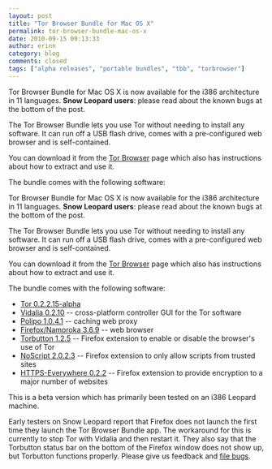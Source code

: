 ```yaml
---
layout: post
title: "Tor Browser Bundle for Mac OS X"
permalink: tor-browser-bundle-mac-os-x
date: 2010-09-15 09:13:33
author: erinn
category: blog
comments: closed
tags: ["alpha releases", "portable bundles", "tbb", "torbrowser"]
---
```


Tor Browser Bundle for Mac OS X is now available for the i386 architecture in 11 languages. **Snow Leopard users**: please read about the known bugs at the bottom of the post.

The Tor Browser Bundle lets you use Tor without needing to install any software. It can run off a USB flash drive, comes with a pre-configured web browser and is self-contained.

You can download it from the [Tor Browser](https://www.torproject.org/torbrowser/) page which also has instructions about how to extract and use it.

The bundle comes with the following software:

<!-- more -->

Tor Browser Bundle for Mac OS X is now available for the i386 architecture in 11 languages. **Snow Leopard users**: please read about the known bugs at the bottom of the post.

The Tor Browser Bundle lets you use Tor without needing to install any software. It can run off a USB flash drive, comes with a pre-configured web browser and is self-contained.

You can download it from the [Tor Browser](https://www.torproject.org/torbrowser/) page which also has instructions about how to extract and use it.

The bundle comes with the following software:

-   [Tor 0.2.2.15-alpha](https://www.torproject.org/)
-   [Vidalia 0.2.10](https://www.torproject.org/vidalia/) -- cross-platform controller GUI for the Tor software
-   [Polipo 1.0.4.1](https://www.pps.jussieu.fr/~jch/software/polipo/) -- caching web proxy
-   [Firefox/Namoroka 3.6.9](http://www.mozilla.com/firefox/) -- web browser
-   [Torbutton 1.2.5](https://www.torproject.org/torbutton/) -- Firefox extension to enable or disable the browser's use of Tor
-   [NoScript 2.0.2.3](http://noscript.net/) -- Firefox extension to only allow scripts from trusted sites
-   [HTTPS-Everywhere 0.2.2](https://www.eff.org/https-everywhere) -- Firefox extension to provide encryption to a major number of websites

This is a beta version which has primarily been tested on an i386 Leopard machine.

Early testers on Snow Leopard report that Firefox does not launch the first time they launch the Tor Browser Bundle app. The workaround for this is currently to stop Tor with Vidalia and then restart it. They also say that the Torbutton status bar on the bottom of the Firefox window does not show up, but Torbutton functions properly. Please give us feedback and [file bugs](https://trac.torproject.org/).
